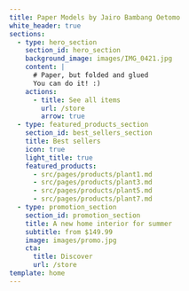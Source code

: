 ```yaml
---
title: Paper Models by Jairo Bambang Oetomo
white_header: true
sections:
  - type: hero_section
    section_id: hero_section
    background_image: images/IMG_0421.jpg
    content: |
      # Paper, but folded and glued
      You can do it! :)
    actions:
      - title: See all items
        url: /store
        arrow: true
  - type: featured_products_section
    section_id: best_sellers_section
    title: Best sellers
    icon: true
    light_title: true
    featured_products:
      - src/pages/products/plant1.md
      - src/pages/products/plant3.md
      - src/pages/products/plant5.md
      - src/pages/products/plant7.md
  - type: promotion_section
    section_id: promotion_section
    title: A new home interior for summer
    subtitle: from $149.99
    image: images/promo.jpg
    cta:
      title: Discover
      url: /store
template: home
---
```

